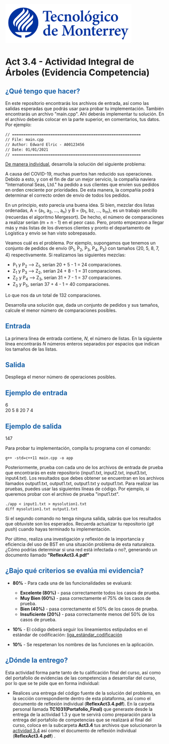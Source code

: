 ![Tec de Monterrey](images/logotecmty.png)
# Act 3.4 - Actividad Integral de Árboles (Evidencia Competencia)

## <span style="color: rgb(26, 99, 169);">¿Qué tengo que hacer?</span>
En este repositorio encontrarás los archivos de entrada, así como las salidas esperadas que podrás usar para probar tu implementación. También encontrarás un archivo "main.cpp". Ahí deberás implementar tu solución. En el archivo deberás colocar en la parte superior, en comentarios, tus datos. Por ejemplo:
```
// =========================================================
// File: main.cpp
// Author: Edward Elric - A00123456
// Date: 01/01/2021
// =========================================================
```
<span style="text-decoration: underline;">De manera individual</span>, desarrolla la solución del siguiente problema:

A causa del COVID-19, muchas puertos han reducido sus operaciones. Debido a esto, y con el fin de dar un mejor servicio, la compañía naviera "International Seas, Ltd." ha pedido a sus clientes que envíen sus pedidos en orden creciente por prioridades. De esta manera, la compañía podrá determinar el correcto orden de envío de todos los pedidos.

En un principio, esto parecía una buena idea. Si bien, mezclar dos listas ordenadas, A = {a<sub>1</sub>, a<sub>2</sub>, ..., a<sub>n</sub>} y B = {b<sub>1</sub>, b<span style="font-size: 12px;">2</span>, ..., b<sub>m</sub>}, es un trabajo sencillo (recuerdas el algoritmo Mergesort). De hecho, el número de comparaciones a realizar serían (m + n - 1) en el peor caso. Pero, pronto empezaron a llegar más y más listas de los diversos clientes y pronto el departamento de Logística y envío se han visto sobrepasado.

Veamos cuál es el problema. Por ejemplo, supongamos que tenemos un conjunto de pedidos de envío {P<sub>1</sub>, P<sub>2</sub>, P<sub>3</sub>, P<sub>4</sub>, P<sub>5</sub>} con tamaños {20, 5, 8, 7, 4} respectivamente. Si realizamos las siguientes mezclas:

* P<sub>1</sub> y P<sub>2</sub> ⟶ Z<sub>1</sub>, serían 20 + 5 - 1 = 24 comparaciones.
* Z<sub>1</sub> y P<sub>3</sub> ⟶ Z<sub>2</sub>, serían 24 + 8 - 1 = 31 comparaciones.
* Z<sub>2</sub> y P<sub>4</sub> ⟶ Z<sub>3</sub>, serían 31 + 7 - 1 = 37 comparaciones.
* Z<sub>3</sub> y P<sub>5</sub>, serían 37 + 4 - 1 = 40 comparaciones.  

Lo que nos da un total de 132 comparaciones.

Desarrolla una solución que, dada un conjunto de pedidos y sus tamaños, calcule el menor número de comparaciones posibles.

## <span style="color: rgb(26, 99, 169);">**Entrada**</span>
La primera línea de entrada contiene,  *N*, el número de listas. En la siguiente línea encontrarás *N* números enteros separados por espacios que indican los tamaños de las listas.

## <span style="color: rgb(26, 99, 169);">**Salida**</span>
Despliega el menor número de operaciones posibles.

## <span style="color: rgb(26, 99, 169);">**Ejemplo de entrada**</span>
6 <br>
20 5 8 20 7 4

## <span style="color: rgb(26, 99, 169);">**Ejemplo de salida**</span>
147

Para probar tu implementación, compila tu programa con el comando:
```
g++ -std=c++11 main.cpp -o app
```
Posteriormente, prueba con cada uno de los archivos de entrada de prueba que encontrarás en este repositorio (input1.txt, input2.txt, input3.txt, input4.txt). Los resultados que debes obtener se encuentran en los archivos llamados output1.txt, output1.txt, output1.txt y output1.txt. Para realizar las pruebas, puedes usar las siguientes líneas de código. Por ejemplo, si queremos probar con el archivo de prueba "input1.txt".
```
./app < input1.txt > mysolution1.txt
diff mysolution1.txt output1.txt
```
Si el segundo comando no tenga ninguna salida, sabrás que los resultados que obtuviste son los esperados. Recuerda actualizar tu repositorio (*git push*) cuando hayas terminado tu implementación.

Por último, realiza una investigación y reflexión de la importancia y eficiencia del uso de BST en una situación problema de esta naturaleza. ¿Cómo podrías determinar si una red está infectada o no?, generando un documento llamado **"ReflexAct3.4.pdf"**

## <span style="color: rgb(26, 99, 169);">**¿Bajo qué criterios se evalúa mi evidencia?**</span>

- **80%** - Para cada una de las funcionalidades se evaluará:

    - **Excelente (80%)** - pasa correctamente todos los casos de prueba.
    - **Muy Bien (60%)** - pasa correctamente el 75% de los casos de prueba.
    - **Bien (40%)** - pasa correctamente el 50% de los casos de prueba.
    - **Insuficiente (20%)** - pasa correctamente menos del 50% de los casos de prueba.


- **10%** - El código deberá seguir los lineamientos estipulados en el estándar de codificación: <span class="instructure_file_holder link_holder">[liga_estándar_codificación](estandar.pdf)</span>
- **10%** - Se respetenan los nombres de las funciones en la aplicación.

## <span style="color: rgb(26, 99, 169);">**¿Dónde la entrego?**</span>
Esta actividad forma parte tanto de tu calificación final del curso, así como del portafolio de evidencias de las competencias a desarrollar del curso, por lo que se te pide que en forma individual:
* Realices una entrega del código fuente de la solución del problema, en la sección correspondiente dentro de esta plataforma, así como el documento de reflexión individual (**ReflexAct3.4.pdf**).
En la carpeta personal llamada **TC1031(Portafolio_Final)** que generaste desde la entrega de la actividad 1.3 y que te servirá como preparación para la entrega del portafolio de competencias que se realizará al final del curso, coloca en la subcarpeta **Act3.4** tus archivos que solucionaron la <span style="text-decoration: underline;">actividad 3.4</span> así como el documento de reflexión individual (**ReflexAct3.4.pdf**) .
